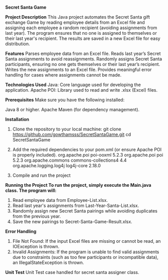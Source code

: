 **Secret Santa Game**

**Project Description**
This Java project automates the Secret Santa gift exchange Game by reading employee details from an Excel file and assigning each employee a random recipient (avoiding assignments from last year). 
The program ensures that no one is assigned to themselves or their last year's recipient. The results are saved in a new Excel file for easy distribution.

**Features**
Parses employee data from an Excel file.
Reads last year’s Secret Santa assignments to avoid reassignments.
Randomly assigns Secret Santa participants, ensuring no one gets themselves or their last year’s recipient.
Writes the new assignments to an Excel file.
Provides meaningful error handling for cases where assignments cannot be made.

**Technologies Used**
Java: Core language used for developing the application.
Apache POI: Library used to read and write .xlsx (Excel) files.

**Prerequisites**
Make sure you have the following installed:

Java 8 or higher.
Apache Maven (for dependency management).


**Installation**
1. Clone the repository to your local machine:
git clone https://github.com/gowthamsss/SecretSantaGame.git
cd SecretSantaGame

2. Add the required dependencies to your pom.xml (or ensure Apache POI is properly included).
       <dependencies>
        <dependency>
            <groupId>org.apache.poi</groupId>
            <artifactId>poi-ooxml</artifactId>
            <version>5.2.3</version>
        </dependency>
        <dependency>
            <groupId>org.apache.poi</groupId>
            <artifactId>poi</artifactId>
            <version>5.2.3</version>
        </dependency>
        <dependency>
            <groupId>org.apache.commons</groupId>
            <artifactId>commons-collections4</artifactId>
            <version>4.4</version>
        </dependency>
        <dependency>
            <groupId>org.apache.logging.log4j</groupId>
            <artifactId>log4j-core</artifactId>
            <version>2.18.0</version> <!-- Ensure this version matches your log4j-api version -->
        </dependency>
    </dependencies>
    
3. Compile and run the project

**Running the Project
To run the project, simply execute the Main.java class. The program will:**

1. Read employee data from Employee-List.xlsx.
2. Read last year's assignments from Last-Year-Santa-List.xlsx.
3. Randomly assign new Secret Santa pairings while avoiding duplicates from the previous year.
4. Save the new pairings to Secret-Santa-Game-Result.xlsx.

**Error Handling**
1. File Not Found: If the input Excel files are missing or cannot be read, an IOException is thrown.
2. Invalid Assignments: If the program is unable to find valid assignments due to constraints (such as too few participants or incompatible data), an IllegalStateException is thrown.


**Unit Test**
Unit Test case handled for secret santa assigner class.

